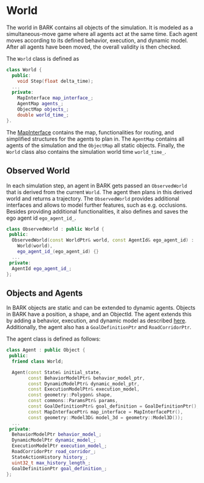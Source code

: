 World
================================

The world in BARK contains all objects of the simulation.
It is modeled as a simultaneous-move game where all agents act at the same time.
Each agent moves according to its defined behavior, execution, and dynamic model.
After all agents have been moved, the overall validity is then checked.

The `World` class is defined as

```cpp
class World {
  public:
    void Step(float delta_time);
  ...
  private:
    MapInterface map_interface_;
    AgentMap agents_;
    ObjectMap objects_;
    double world_time_;
}.
```

The [MapInterface](map_interface.md) contains the map, functionalities for routing, and simplified structures for the agents to plan in.
The `AgentMap` contains all agents of the simulation and the `ObjectMap` all static objects.
Finally, the `World` class also contains the simulation world time `world_time_`.


## Observed World

In each simulation step, an agent in BARK gets passed an `ObservedWorld` that is derived from the current `World`.
The agent then plans in this derived world and returns a trajectory.
The `ObservedWorld` provides additional interfaces and allows to model further features, such as e.g. occlusions.
Besides providing additional functionalities, it also defines and saves the ego agent id `ego_agent_id_`.

```cpp
class ObservedWorld : public World {
 public:
  ObservedWorld(const WorldPtr& world, const AgentId& ego_agent_id) :
    World(world),
    ego_agent_id_(ego_agent_id) {}
  ...
 private:
  AgentId ego_agent_id_;
};
```

## Objects and Agents

In BARK objects are static and can be extended to dynamic agents.
Objects in BARK have a position, a shape, and an ObjectId.
The agent extends this by adding a behavior, execution, and dynamic model as described [here](models.md).
Additionally, the agent also has a  `GoalDefinitionPtr` and `RoadCorridorPtr`.

The agent class is defined as follows:

```cpp
class Agent : public Object {
 public:
  friend class World;

  Agent(const State& initial_state,
        const BehaviorModelPtr& behavior_model_ptr,
        const DynamicModelPtr& dynamic_model_ptr,
        const ExecutionModelPtr& execution_model,
        const geometry::Polygon& shape,
        const commons::ParamsPtr& params,
        const GoalDefinitionPtr& goal_definition = GoalDefinitionPtr(),
        const MapInterfacePtr& map_interface = MapInterfacePtr(),
        const geometry::Model3D& model_3d = geometry::Model3D());
  ...
 private:
  BehaviorModelPtr behavior_model_;
  DynamicModelPtr dynamic_model_;
  ExecutionModelPtr execution_model_;
  RoadCorridorPtr road_corridor_;
  StateActionHistory history_;
  uint32_t max_history_length_;
  GoalDefinitionPtr goal_definition_;
};
```